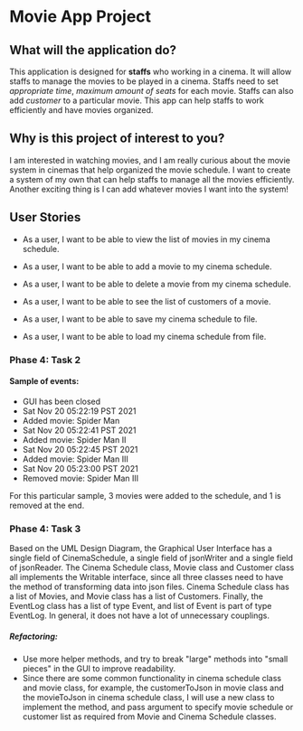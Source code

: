 # Movie App Project

## What will the application do?

This application is designed for **staffs** who working in a cinema. 
It will allow staffs to manage the movies to be played in a cinema.
Staffs need to set *appropriate time*, *maximum amount of seats* for each movie.
Staffs can also add *customer* to a particular movie. This app can help 
staffs to work efficiently and have movies organized.

## Why is this project of interest to you?

I am interested in watching movies, and I am really curious about the movie system
in cinemas that help organized the movie schedule. I want to create a system
of my own that can help staffs to manage all the movies efficiently.
Another exciting thing is I can add whatever movies I want into the system!


## User Stories

- As a user, I want to be able to view the list of movies in my cinema schedule.
- As a user, I want to be able to add a movie to my cinema schedule.
- As a user, I want to be able to delete a movie from my cinema schedule.
- As a user, I want to be able to see the list of customers of a movie.

- As a user, I want to be able to save my cinema schedule to file.
- As a user, I want to be able to load my cinema schedule from file.


### Phase 4: Task 2
#### Sample of events:
- GUI has been closed
- Sat Nov 20 05:22:19 PST 2021
- Added movie: Spider Man
- Sat Nov 20 05:22:41 PST 2021
- Added movie: Spider Man II
- Sat Nov 20 05:22:45 PST 2021
- Added movie: Spider Man III
- Sat Nov 20 05:23:00 PST 2021
- Removed movie: Spider Man III

For this particular sample, 3 movies were added to the schedule, and 1 is removed at the end.

### Phase 4: Task 3

Based on the UML Design Diagram, the Graphical User Interface has a single field of CinemaSchedule, 
a single field of jsonWriter and a single field of jsonReader. The Cinema Schedule class, Movie class and
Customer class all implements the Writable interface, since all three classes need to have the method of transforming
data into json files. Cinema Schedule class has a list of Movies, and Movie class has a list of Customers.
Finally, the EventLog class has a list of type Event, and list of Event is part of type EventLog.
In general, it does not have a lot of unnecessary couplings.

##### Refactoring:

- Use more helper methods, and try to break "large" methods into "small pieces" in the GUI to improve readability.
- Since there are some common functionality in cinema schedule class and movie class,
for example, the customerToJson in movie class and the movieToJson in cinema schedule class, I
will use a new class to implement the method, and pass argument to specify movie schedule or customer list as required 
from Movie and Cinema Schedule classes.